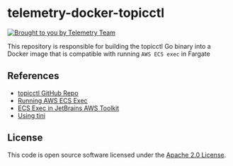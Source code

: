 # telemetry-docker-topicctl

[![Brought to you by Telemetry Team](https://img.shields.io/badge/MDTP-Telemetry-40D9C0?style=flat&labelColor=000000&logo=gov.uk)](https://confluence.tools.tax.service.gov.uk/display/TEL/Telemetry)

This repository is responsible for building the topicctl Go binary into a Docker image that is compatible with running
`AWS ECS exec` in Fargate


## References

* [topicctl GitHub Repo](https://github.com/segmentio/topicctl)
* [Running AWS ECS Exec](https://aws.amazon.com/blogs/containers/new-using-amazon-ecs-exec-access-your-containers-fargate-ec2/)
* [ECS Exec in JetBrains AWS Toolkit](https://docs.aws.amazon.com/toolkit-for-jetbrains/latest/userguide/ecs-exec.html)
* [Using tini](https://computingforgeeks.com/use-tini-init-system-in-docker-containers/)

## License

This code is open source software licensed under the [Apache 2.0 License]("http://www.apache.org/licenses/LICENSE-2.0.html").
